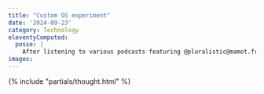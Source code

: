 ```yaml
---
title: "Custom OS experiment"
date: '2024-09-23'
category: Technology
eleventyComputed:
  posse: |
    After listening to various podcasts featuring @pluralistic@mamot.fr and his last few DEFCON talks, I’ve very temped to install the de-Googled OS https://e.foundation/ on my Fairphone to prove to myself and others that there is an alternative the status quo.
images:
---
```


{% include "partials/thought.html" %}